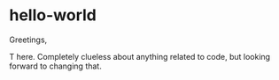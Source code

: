 # hello-world

Greetings,

T here. Completely clueless about anything related to code, but looking forward to changing that. 
